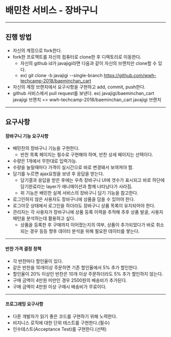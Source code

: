 # 배민찬 서비스 - 장바구니

---
## 진행 방법
* 자신의 계정으로 fork한다.
* fork한 프로젝트를 자신의 컴퓨터로 clone한 후 디렉토리로 이동한다.
  * 자신의 github id가 javajigi라면 다음과 같이 자신의 브랜치만 clone할 수 있다.
  * ex) git clone -b javajigi --single-branch https://github.com/wwh-techcamp-2018/baeminchan_cart
* 자신의 계정 브랜치에서 요구사항을 구현하고 add, commit, push한다.
* github 서비스에서 pull request를 보낸다.
  ex) javajigi/baeminchan_cart javajigi 브랜치 => wwh-techcamp-2018/baeminchan_cart javajigi 브랜치

---
## 요구사항
#### 장바구니 기능 요구사항
* 배민찬의 장바구니 기능을 구현한다. 
  * 반찬 목록 페이지는 필수로 구현해야 하며, 반찬 상세 페이지는 선택이다.
* 수량은 1개에서 무한대로 입력가능. 
* 수량을 늘릴때마다 가격이 실시간으로 바로 변경돼서 보여져야 함. 
* 담기를 누르면 ajax요청을 보낸 후 응답을 받는다.
  * 담기결과 응답을 받은 후에는 우측 장바구니 UI에 갯수가 표시되고 바로 하단에 담기완료라는 layer가 애니메이션과 함께 나타났다가 사라짐.
  * 위 기능은 배민찬 실제 서비스의 장바구니 담기 기능을 참고한다.
* 로그인하지 않은 사용자도 장바구니에 상품을 담을 수 있어야 한다.
* 로그아웃 상태에서 로그인을 하더라도 장바구니 상품 목록이 유지되어야 한다.
* 관리자는 각 사용자가 장바구니에 상품 등록 이력을 추적해 추후 상품 발굴, 사용자 패턴을 분석하는데 활용하고 싶다.
  * 상품을 등록한 후 구매까지 이어졌는지의 여부, 상품이 추가되었다가 바로 취소되는 경우 등등 향후 데이터 분석을 위해 필요한 데이터를 쌓는다.

---
#### 반찬 가격 결정 정책
* 각 반찬마다 할인율이 있다.
* 같은 반찬을 10개이상 주문하면 기존 할인율에서 5% 추가 할인한다.
* 할인율이 20% 이상인 반찬은 10개 이상 주문하더라도 5% 추가 할인하지 않는다.
* 구매 금액이 4만원 미만인 경우 2500원의 배송비가 추가된다.
* 구매 금액이 4만원 이상 구매시 배송비가 무료이다.

---
#### 프로그래밍 요구사항
* 다른 개발자가 읽기 좋은 코드를 구현하기 위해 노력한다.
* 비지니스 로직에 대한 단위 테스트를 구현한다.(필수)
* 인수테스트(Acceptance Test)를 구현한다.(선택)
